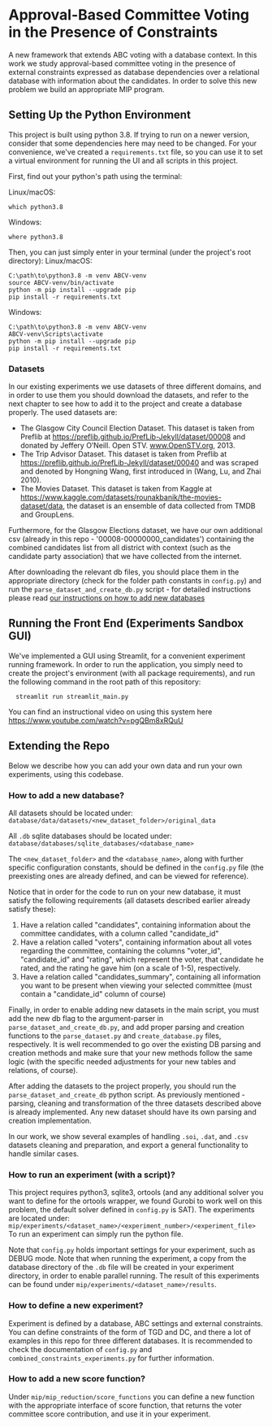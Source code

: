 # Approval-Based Committee Voting in the Presence of Constraints

A new framework that extends ABC voting with a database context.
In this work we study approval-based committee voting in the presence of external constraints expressed as database
dependencies over a relational database with information about the candidates.
In order to solve this new problem we build an appropriate MIP program.

## Setting Up the Python Environment
This project is built using python 3.8. If trying to run on a newer version, consider that some dependencies here may need to be changed.
For your convenience, we've created a `requirements.txt` file, so you can use it to set a virtual environment for running the UI and all scripts in this project.

First, find out your python's path using the terminal:

Linux/macOS:
```shell
which python3.8
```
Windows:
```shell
where python3.8
```
Then, you can just simply enter in your terminal (under the project's root directory): 
Linux/macOS:
```shell
C:\path\to\python3.8 -m venv ABCV-venv
source ABCV-venv/bin/activate
python -m pip install --upgrade pip
pip install -r requirements.txt
```
Windows:
```shell
C:\path\to\python3.8 -m venv ABCV-venv
ABCV-venv\Scripts\activate
python -m pip install --upgrade pip
pip install -r requirements.txt
```

### Datasets

In our existing experiments we use datasets of three different domains, and in order to use them you should download the
datasets, and refer to the next chapter to see how to add it to the project and create a database properly.
The used datasets are:

* The Glasgow City Council Election Dataset. This dataset is taken from Preflib at
  https://preflib.github.io/PrefLib-Jekyll/dataset/00008 and donated by Jeffery O’Neill. Open STV. www.OpenSTV.org, 2013.
* The Trip Advisor Dataset. This dataset is taken from Preflib at https://preflib.github.io/PrefLib-Jekyll/dataset/00040 and was
  scraped and denoted by Hongning Wang, first introduced in (Wang, Lu, and Zhai 2010).
* The Movies Dataset. This dataset is taken from Kaggle
  at https://www.kaggle.com/datasets/rounakbanik/the-movies-dataset/data, the dataset is an ensemble of data
  collected from TMDB and GroupLens.

Furthermore, for the Glasgow Elections dataset, we have our own additional csv (already in this repo - '00008-00000000_candidates') containing 
the combined candidates list from all district with context (such as the candidate party association) that we have
collected from the internet.

After downloading the relevant db files, you should place them in the appropriate directory (check for the folder path constants in ```config.py```) and run the ```parse_dataset_and_create_db.py``` script - for detailed instructions please read [our instructions on how to add new databases](#How-to-add-a-new-database)
## Running the Front End (Experiments Sandbox GUI)

We've implemented a GUI using Streamlit, for a convenient experiment running framework.
In order to run the application, you simply need to create the project's environment (with all package requirements), and run the following command in the root path of this repository:

```shell
  streamlit run streamlit_main.py
```

You can find an instructional video on using this system here https://www.youtube.com/watch?v=pgQBm8xRQuU

## Extending the Repo
Below we describe how you can add your own data and run your own experiments, using this codebase.

### How to add a new database?

All datasets should be located under:
```database/data/datasets/<new_dataset_folder>/original_data```

All ```.db``` sqlite databases should be located under:
```database/databases/sqlite_databases/<database_name>```

The ```<new_dataset_folder>``` and the ```<database_name>```, along with further specific configuration constants, 
should be defined in the ```config.py``` file 
(the preexisting ones are already defined, and can be viewed for reference). 

Notice that in order for the code to run on your new database, it must satisfy the following requirements (all datasets described earlier already satisfy these):

1. Have a relation called "candidates", containing information about the committee candidates, with a column called "candidate_id"
2. Have a relation called "voters", containing information about all votes regarding the committee, containing the columns "voter_id", "candidate_id" and "rating", which represent the voter, that candidate he rated, and the rating he gave him (on a scale of 1-5), respectively.
3. Have a relation called "candidates_summary", containing all information you want to be present when viewing your selected committee (must contain a "candidate_id" column of course)

Finally, in order to enable adding new datasets in the main script, you must add the new db flag to the argument-parser in ```parse_dataset_and_create_db.py```, 
and add proper parsing and creation functions to the ```parse_dataset.py``` and ```create_database.py``` files, respectively.
It is well recommended to go over the existing DB parsing and creation methods and make sure that your new methods follow the same logic (with the
specific needed adjustments for your new tables and relations, of course).

After adding the datasets to the project properly, you should run the ```parse_dataset_and_create_db``` python script.
As previously mentioned - parsing, cleaning and transformation of the three datasets described above is already implemented.
Any new dataset should have its own parsing and creation implementation.

In our work, we show several examples of handling ```.soi```, ```.dat```, and ```.csv``` datasets cleaning and preparation, and export a
general functionality to handle similar cases.

### How to run an experiment (with a script)?

This project requires python3, sqlite3, ortools (and any additional solver you want to define for the ortools wrapper,
we found Gurobi to work well on this problem, the default solver defined in ```config.py``` is SAT).
The experiments are located under:
```mip/experiments/<dataset_name>/<experiment_number>/<experiment_file>```
To run an experiment can simply run the python file.

Note that ```config.py``` holds important settings for your experiment, such as DEBUG mode.
Note that when running the experiment, a copy from the database directory of the ```.db``` file will be created in your 
experiment directory, in order to enable parallel running.
The result of this experiments can be found under ```mip/experiments/<dataset_name>/results```.

### How to define a new experiment?

Experiment is defined by a database, ABC settings and external constraints.
You can define constraints of the form of TGD and DC, and there a lot of examples in this repo for three different
databases. It is recommended to check the documentation of ```config.py``` and ```combined_constraints_experiments.py```
for further information.

### How to add a new score function?

Under ```mip/mip_reduction/score_functions``` you can define a new function with the appropriate interface of score
function, that returns the voter committee score contribution, and use it in your experiment.
